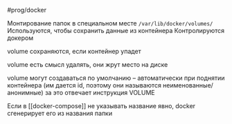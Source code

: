 #prog/docker 

Монтирование папок в специальном месте `/var/lib/docker/volumes/`
Используются, чтобы сохранить данные из контейнера
Контролируются докером

volume сохраняются, если контейнер упадет

volume есть смысл удалять, они жрут место на диске

volume могут создаваться по умолчанию – автоматически при поднятии контейнера (им дается id, поэтому они называются неименованные/анонимные)
за это отвечает инструкция VOLUME

Если в [[docker-compose]] не указывать название явно, docker сгенерирует его из названия папки


